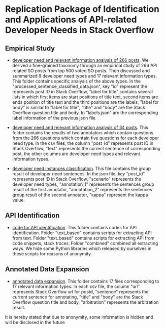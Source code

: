 # Replication Package of Identification and Applications of API-related Developer Needs in Stack Overflow

## Empirical Study

- [developer need and relevant information analysis of 266 posts](https://github.com/APICookBook2020/APICookBook2020.github.io/tree/master/empirical_study/developer%20need%20and%20relevant%20information%20classification/classification_for_500_posts).
We derived a fine-grained taxonomy through an empirical study of 266 API related SO posts from top 500 voted SO posts. Then discussed and summarized 8 developer need types and 17 relevant information types. This folder contains specific analysis of the above types. In the "processed_sentence_classified_data.json", key "id" represent the represents post ID in Stack Overflow, "label for title" contains several lists in which first items are start positions of title text, second items are ends position of title text and the third positions are the labels, "label for body" is similar to "label for title", "title" and "body" are the Stack Overflow question title and body. In "labels.json" are the corresponding label information of the previous json file.

- [developer need and relevant information analysis of 34 posts](https://github.com/APICookBook2020/APICookBook2020.github.io/tree/master/empirical_study/developer%20need%20and%20relevant%20information%20classification/classification_for_34_posts). 
This folder contains the results of two annotators which contain questions from the 266 questions which contain five questions for each developer need type. In the csv files, the column "post_id" represents post ID in Stack Overflow, "text" represents the current sentence of corresponding post, the other columns are developer need types and relevant information types. 

- [developer need instances classification](https://github.com/APICookBook2020/APICookBook2020.github.io/tree/master/empirical_study/developer%20need%20instances%20classification). 
This file contains the group result of developer need sentences. In the json file, key "post_id" represents post ID in Stack Overflow, "scenario" represents the developer need types, "annotation_1" represents the sentences group result of the first annotator, "annotation_2" represents the sentences group result of the second annotator, "kappa" represent the kappa value.

## API Identification
- [code for API identification](https://github.com/APICookBook2020/APICookBook2020.github.io/tree/master/api_recognition_code). 
This folder contains codes for API identification. Folder "text_based" contains scripts for extracting API from text. Folder "text_based" contains scripts for extracting API from code snippets, stack traces. Folder "combined" combined all extracting ways. We hide some Python libraries which released by ourselves in these scripts for reasons of anonymity.

## Annotated Data Expansion
- [annotated data expansion](https://github.com/APICookBook2020/APICookBook2020.github.io/tree/master/annotated_data_expansion). This folder contains 17 files corresponding to 17 relevant information types. In each csv file, the column "url" represents Stack Overflow url for postd, "sentence" represents the current sentence for annotating, "title" and "body" are the Stack Overflow question title and body, "arbitration" represents the arbitration result.
 

It is hereby stated that due to anonymity, some information is hidden and will be disclosed in the future
